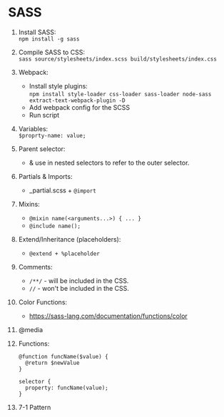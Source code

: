# SASS

1. Install SASS:  
   `npm install -g sass`
2. Compile SASS to CSS:  
   `sass source/stylesheets/index.scss build/stylesheets/index.css`
3. Webpack:
   - Install style plugins:  
     `npm install style-loader css-loader sass-loader node-sass extract-text-webpack-plugin -D`
   - Add webpack config for the SCSS
   - Run script
4. Variables:  
   `$proprty-name: value;`

5. Parent selector:
   - & use in nested selectors to refer to the outer selector.
6. Partials & Imports:
   - \_partial.scss + `@import`
7. Mixins:
   - `@mixin name(<arguments...>) { ... }`
   - `@include name();`
8. Extend/Inheritance (placeholders):
   - `@extend + %placeholder`
9. Comments:
   - `/**/` - will be included in the CSS.
   - `//` - won't be included in the CSS.
10. Color Functions:
    - https://sass-lang.com/documentation/functions/color
11. @media
12. Functions:

    ```
    @function funcName($value) {
      @return $newValue
    }

    selector {
      property: funcName(value);
    }
    ```

13. 7-1 Pattern
